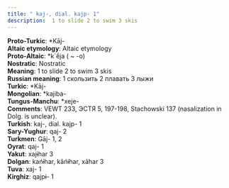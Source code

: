 ```yaml
---
title: " kaj-, dial. kajp- 1"
description:  1 to slide 2 to swim 3 skis
---
```


<strong>Proto-Turkic</strong>:  *Kāj-<br>
<strong>Altaic etymology</strong>:  Altaic etymology<br>
<strong> Proto-Altaic</strong>:  *k`ḗja ( ~ -o)<br>
<strong>Nostratic</strong>:  Nostratic<br>
<strong>Meaning</strong>:  1 to slide 2 to swim 3 skis<br>
<strong>Russian meaning</strong>:  1 скользить 2 плавать 3 лыжи<br>
<strong>Turkic</strong>:  *Kāj-<br>
<strong>Mongolian</strong>:  *kajiba-<br>
<strong>Tungus-Manchu</strong>:  *xeje-<br>
<strong>Comments</strong>:  VEWT 233, ЭСТЯ 5, 197-198, Stachowski 137 (nasalization in Dolg. is unclear).<br>
<strong>Turkish</strong>:  kaj-, dial. kajp- 1<br>
<strong>Sary-Yughur</strong>:  qaj- 2<br>
<strong>Turkmen</strong>:  Gāj- 1, 2<br>
<strong>Oyrat</strong>:  qaj- 1<br>
<strong>Yakut</strong>:  xajɨhar 3<br>
<strong>Dolgan</strong>:  kańɨhar, kāńɨhar, xāhar 3<br>
<strong>Tuva</strong>:  xaj- 1<br>
<strong>Kirghiz</strong>:  qajpɨ- 1<br>


